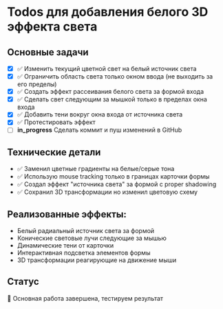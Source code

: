# Todos для добавления белого 3D эффекта света

## Основные задачи
- [x] ✅ Изменить текущий цветной свет на белый источник света
- [x] ✅ Ограничить область света только окном ввода (не выходить за его пределы)
- [x] ✅ Создать эффект рассеивания белого света за формой входа
- [x] ✅ Сделать свет следующим за мышкой только в пределах окна входа
- [x] ✅ Добавить тени вокруг окна входа от источника света
- [x] ✅ Протестировать эффект
- [ ] **in_progress** Сделать коммит и пуш изменений в GitHub

## Технические детали
- ✅ Заменил цветные градиенты на белые/серые тона
- ✅ Использую mouse tracking только в границах карточки формы
- ✅ Создал эффект "источника света" за формой с proper shadowing
- ✅ Сохранил 3D трансформации но изменил цветовую схему

## Реализованные эффекты:
- Белый радиальный источник света за формой
- Конические световые лучи следующие за мышью
- Динамические тени от карточки
- Интерактивная подсветка элементов формы
- 3D трансформации реагирующие на движение мыши

## Статус
🚀 Основная работа завершена, тестируем результат
